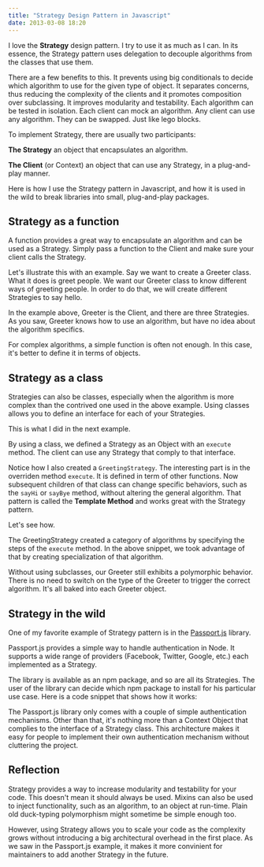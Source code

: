 ```yaml
---
title: "Strategy Design Pattern in Javascript"
date: 2013-03-08 18:20
---
```


I love the __Strategy__ design pattern. I try to use it as much as I can. In its essence, the Strategy pattern uses delegation to decouple algorithms from the classes that use them.

There are a few benefits to this. It prevents using big conditionals to decide which algorithm to use for the given type of object. It separates concerns, thus reducing the complexity of the clients and it promotes composition over subclassing. It improves  modularity and testability. Each algorithm can be tested in isolation. Each client can mock an algorithm. Any client can use any algorithm. They can be swapped. Just like lego blocks.

To implement Strategy, there are usually two participants:

__The Strategy__ an object that encapsulates an algorithm.

__The Client__ (or Context) an object that can use any Strategy, in a plug-and-play manner.

Here is how I use the Strategy pattern in Javascript, and how it is used in the wild to break libraries into small, plug-and-play packages.

## Strategy as a function

A function provides a great way to encapsulate an algorithm and can be used as a Strategy. Simply pass a function to the Client and make sure your client calls the Strategy.

Let's illustrate this with an example. Say we want to create a Greeter class. What it does is greet people. We want our Greeter class to know different ways of greeting people. In order to do that, we will create different Strategies to say hello.

<script src="https://gist.github.com/mikaa123/5117532.js"></script>

In the example above, Greeter is the Client, and there are three Strategies. As you saw, Greeter knows how to use an algorithm, but have no idea about the algorithm specifics.

For complex algorithms, a simple function is often not enough. In this case, it's better to define it in terms of objects.

## Strategy as a class

Strategies can also be classes, especially when the algorithm is more complex than the contrived one used in the above example. Using classes allows you to define an interface for each of your Strategies.

This is what I did in the next example.

<script src="https://gist.github.com/mikaa123/5117932.js"></script>

By using a class, we defined a Strategy as an Object with an `execute` method. The client can use any Strategy that comply to that interface.

Notice how I also created a `GreetingStrategy`. The interesting part is in the overriden method `execute`. It is defined in term of other functions. Now subsequent children of that class can change specific behaviors, such as the `sayHi` or `sayBye` method, without altering the general algorithm. That pattern is called the __Template Method__ and works great with the Strategy pattern.

Let's see how.

<script src="https://gist.github.com/mikaa123/5117993.js"></script>

The GreetingStrategy created a category of algorithms by specifying the steps of the `execute` method. In the above snippet, we took advantage of that by creating specialization of that algorithm.

Without using subclasses, our Greeter still exhibits a polymorphic behavior. There is no need to switch on the type of the Greeter to trigger the correct algorithm. It's all baked into each Greeter object.

<script src="https://gist.github.com/mikaa123/5118094.js"></script>

## Strategy in the wild

One of my favorite example of Strategy pattern is in the [Passport.js](http://github.com/jaredhanson/passport) library.

Passport.js provides a simple way to handle authentication in Node. It supports a wide range of providers (Facebook, Twitter, Google, etc.) each implemented as a Strategy.

The library is available as an npm package, and so are all its Strategies. The user of the library can decide which npm package to install for his particular use case. Here is a code snippet that shows how it works:

<script src="https://gist.github.com/mikaa123/5135712.js"></script>

The Passport.js library only comes with a couple of simple authentication mechanisms. Other than that, it's nothing more than a Context Object that complies to the interface of a Strategy class. This architecture makes it easy for people to implement their own authentication mechanism without cluttering the project.

## Reflection

Strategy provides a way to increase modularity and testability for your code. This doesn't mean it should always be used. Mixins can also be used to inject functionality, such as an algorithm, to an object at run-time. Plain old duck-typing polymorphism might sometime be simple enough too.

However, using Strategy allows you to scale your code as the complexity grows without introducing a big architectural overhead in the first place. As we saw in the Passport.js example, it makes it more convinient for maintainers to add another Strategy in the future.
